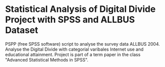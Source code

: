 # Statistical Analysis of Digital Divide Project with SPSS and ALLBUS Dataset 
PSPP (free SPSS software) script to analyse the survey data ALLBUS 2004. Analyse the Digital Divide with categorial varibales Internet use and educational attainment. Project is part of a term paper in the class "Advanced Statistical Methods in SPSS".
